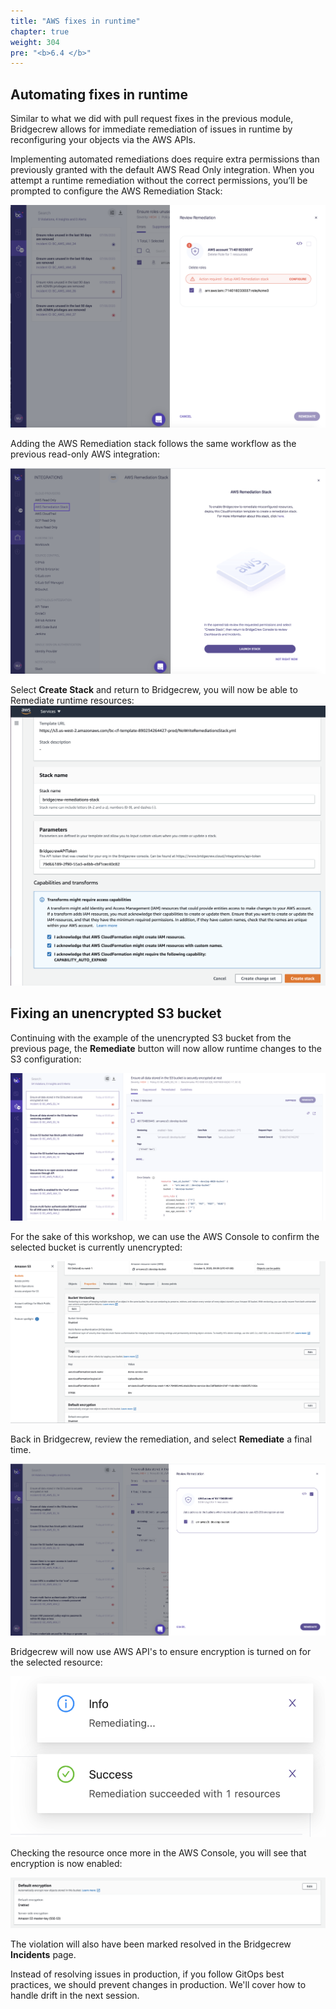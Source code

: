 ```yaml
---
title: "AWS fixes in runtime"
chapter: true
weight: 304
pre: "<b>6.4 </b>"
---
```


## Automating fixes in runtime

Similar to what we did with pull request fixes in the previous module, Bridgecrew allows for immediate remediation of issues in runtime by reconfiguring your objects via the AWS APIs.

Implementing automated remediations does require extra permissions than previously granted with the default AWS Read Only integration. When you attempt a runtime remediation without the correct permissions, you’ll be prompted to configure the AWS Remediation Stack: 


![AWS Bridgecrew Integration, Remediate](./images/dashboard-aws-runtime-00010.png "AWS Bridgecrew Integration, Remediate")

Adding the AWS Remediation stack follows the same workflow as the previous read-only AWS integration:

![AWS Bridgecrew remediation integration](./images/remediate_stack_1.png "AWS Bridgecrew remediation integration")

Select **Create Stack** and return to Bridgecrew, you will now be able to Remediate runtime resources:
![AWS Bridgecrew remediation integration](./images/remediate_stack_3.png "AWS Bridgecrew remediation integration")

## Fixing an unencrypted S3 bucket

Continuing with the example of the unencrypted S3 bucket from the previous page, the **Remediate** button will now allow runtime changes to the S3 configuration:

![AWS Bridgecrew remediating s3 unencrypted bucket](./images/remediation-s3-encryption-00001.png "AWS Bridgecrew remediating s3 unencrypted bucket")

For the sake of this workshop, we can use the AWS Console to confirm the selected bucket is currently unencrypted:

![AWS Bridgecrew remediating s3 unencrypted bucket](./images/remediation-s3-encryption-00006.png "AWS Bridgecrew remediating s3 unencrypted bucket")

Back in Bridgecrew, review the remediation, and select **Remediate** a final time.

![AWS Bridgecrew remediating s3 unencrypted bucket](./images/remediation-s3-encryption-00007.png "AWS Bridgecrew remediating s3 unencrypted bucket")

Bridgecrew will now use AWS API's to ensure encryption is turned on for the selected resource:

![AWS Bridgecrew remediating s3 unencrypted bucket](./images/remediation-s3-encryption-00008.png "AWS Bridgecrew remediating s3 unencrypted bucket")

Checking the resource once more in the AWS Console, you will see that encryption is now enabled:

![AWS Bridgecrew remediating s3 unencrypted bucket](./images/remediation-s3-encryption-00009.png "AWS Bridgecrew remediating s3 unencrypted bucket")

The violation will also have been marked resolved in the Bridgecrew **Incidents** page.

Instead of resolving issues in production, if you follow GitOps best practices, we should prevent changes in production. We'll cover how to handle drift in the next session.
